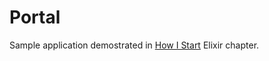 Portal
======

Sample application demostrated in [How I Start](https://howistart.org/posts/elixir/1) Elixir chapter.
